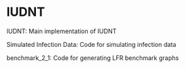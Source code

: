 # IUDNT
IUDNT: Main implementation of IUDNT

Simulated Infection Data: Code for simulating infection data

benchmark_2_1: Code for generating LFR benchmark graphs 
